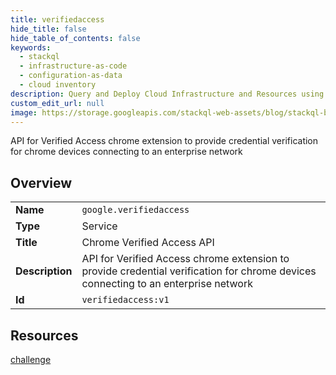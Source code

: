```yaml
---
title: verifiedaccess
hide_title: false
hide_table_of_contents: false
keywords:
  - stackql
  - infrastructure-as-code
  - configuration-as-data
  - cloud inventory
description: Query and Deploy Cloud Infrastructure and Resources using SQL
custom_edit_url: null
image: https://storage.googleapis.com/stackql-web-assets/blog/stackql-blog-post-featured-image.png
---
```

API for Verified Access chrome extension to provide credential verification for chrome devices connecting to an enterprise network  
    

## Overview
<table><tbody>
<tr><td><b>Name</b></td><td><code>google.verifiedaccess</code></td></tr>
<tr><td><b>Type</b></td><td>Service</td></tr>
<tr><td><b>Title</b></td><td>Chrome Verified Access API</td></tr>
<tr><td><b>Description</b></td><td>API for Verified Access chrome extension to provide credential verification for chrome devices connecting to an enterprise network</td></tr>
<tr><td><b>Id</b></td><td><code>verifiedaccess:v1</code></td></tr>
</tbody></table>

## Resources
<div class="row">
<div class="providerDocColumn">
<a href="/providers/google/verifiedaccess/challenge/">challenge</a><br />
</div>
<div class="providerDocColumn">
</div>
</div>
